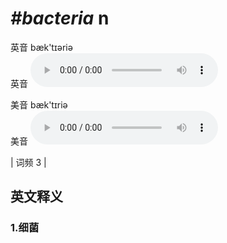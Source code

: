 # ***\#bacteria*** n
英音 bæk'tɪəriə  
英音
<audio src="./media/bacteria1.aac" controls="controls"></audio>

美音 bæk'tɪriə  
美音
<audio src="./media/bacteria2.aac" controls="controls"></audio>



| 词频 3 |  

英文释义
---
### 1.**细菌**  


